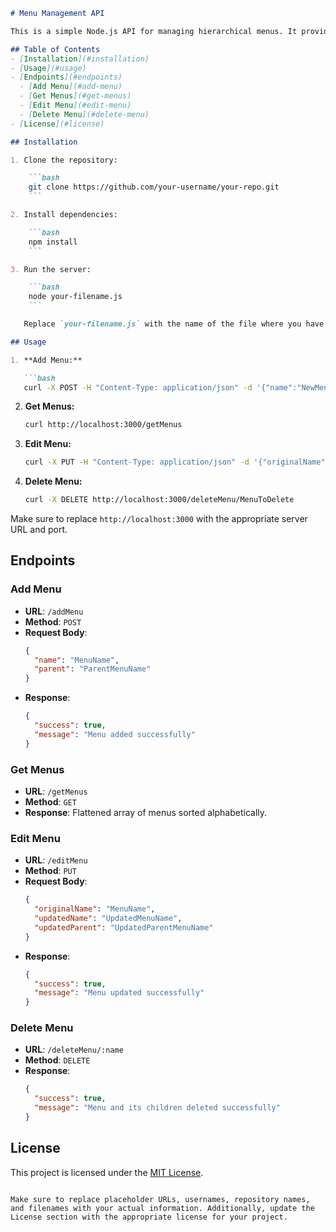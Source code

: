 ```markdown
# Menu Management API

This is a simple Node.js API for managing hierarchical menus. It provides endpoints for adding, editing, and deleting menus, as well as retrieving organized and flattened menu structures.

## Table of Contents
- [Installation](#installation)
- [Usage](#usage)
- [Endpoints](#endpoints)
  - [Add Menu](#add-menu)
  - [Get Menus](#get-menus)
  - [Edit Menu](#edit-menu)
  - [Delete Menu](#delete-menu)
- [License](#license)

## Installation

1. Clone the repository:

    ```bash
    git clone https://github.com/your-username/your-repo.git
    ```

2. Install dependencies:

    ```bash
    npm install
    ```

3. Run the server:

    ```bash
    node your-filename.js
    ```

   Replace `your-filename.js` with the name of the file where you have the provided code.

## Usage

1. **Add Menu:**

   ```bash
   curl -X POST -H "Content-Type: application/json" -d '{"name":"NewMenu","parent":"ParentMenu"}' http://localhost:3000/addMenu
   ```

2. **Get Menus:**

   ```bash
   curl http://localhost:3000/getMenus
   ```

3. **Edit Menu:**

   ```bash
   curl -X PUT -H "Content-Type: application/json" -d '{"originalName":"OldMenu","updatedName":"UpdatedMenu","updatedParent":"UpdatedParentMenu"}' http://localhost:3000/editMenu
   ```

4. **Delete Menu:**

   ```bash
   curl -X DELETE http://localhost:3000/deleteMenu/MenuToDelete
   ```

Make sure to replace `http://localhost:3000` with the appropriate server URL and port.

## Endpoints

### Add Menu

- **URL**: `/addMenu`
- **Method**: `POST`
- **Request Body**:
  ```json
  {
    "name": "MenuName",
    "parent": "ParentMenuName"
  }
  ```
- **Response**:
  ```json
  {
    "success": true,
    "message": "Menu added successfully"
  }
  ```

### Get Menus

- **URL**: `/getMenus`
- **Method**: `GET`
- **Response**: Flattened array of menus sorted alphabetically.

### Edit Menu

- **URL**: `/editMenu`
- **Method**: `PUT`
- **Request Body**:
  ```json
  {
    "originalName": "MenuName",
    "updatedName": "UpdatedMenuName",
    "updatedParent": "UpdatedParentMenuName"
  }
  ```
- **Response**:
  ```json
  {
    "success": true,
    "message": "Menu updated successfully"
  }
  ```

### Delete Menu

- **URL**: `/deleteMenu/:name`
- **Method**: `DELETE`
- **Response**:
  ```json
  {
    "success": true,
    "message": "Menu and its children deleted successfully"
  }
  ```

## License

This project is licensed under the [MIT License](LICENSE).
```

Make sure to replace placeholder URLs, usernames, repository names, and filenames with your actual information. Additionally, update the License section with the appropriate license for your project.
